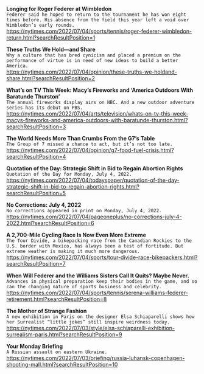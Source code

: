 **Longing for Roger Federer at Wimbledon**\
`Federer said he hoped to return to the tournament he has won eight times before. His absence from the field this year left a void over Wimbledon’s early rounds.`\
https://nytimes.com/2022/07/04/sports/tennis/roger-federer-wimbledon-return.html?searchResultPosition=1

**These Truths We Hold—and Share**\
`Why a culture that has bred cynicism and placed a premium on the performance of virtue is in need of new ideas to build a better America.`\
https://nytimes.com/2022/07/04/opinion/these-truths-we-holdand-share.html?searchResultPosition=2

**What’s on TV This Week: Macy’s Fireworks and ‘America Outdoors With Baratunde Thurston’**\
`The annual fireworks display airs on NBC. And a new outdoor adventure series has its debut on PBS.`\
https://nytimes.com/2022/07/04/arts/television/whats-on-tv-this-week-macys-fireworks-and-america-outdoors-with-baratunde-thurston.html?searchResultPosition=3

**The World Needs More Than Crumbs From the G7’s Table**\
`The Group of 7 missed a chance to act, but it’s not too late.`\
https://nytimes.com/2022/07/04/opinion/g7-food-fuel-crisis.html?searchResultPosition=4

**Quotation of the Day: Strategic Shift in Bid to Regain Abortion Rights**\
`Quotation of the Day for Monday, July 4, 2022.`\
https://nytimes.com/2022/07/04/todayspaper/quotation-of-the-day-strategic-shift-in-bid-to-regain-abortion-rights.html?searchResultPosition=5

**No Corrections: July 4, 2022**\
`No corrections appeared in print on Monday, July 4, 2022.`\
https://nytimes.com/2022/07/04/pageoneplus/no-corrections-july-4-2022.html?searchResultPosition=6

**A 2,700-Mile Cycling Race Is Now Even More Extreme**\
`The Tour Divide, a bikepacking race from the Canadian Rockies to the U.S. border with Mexico, has always been a test of fortitude. But extreme weather is making it much more dangerous.`\
https://nytimes.com/2022/07/04/sports/tour-divide-race-bikepackers.html?searchResultPosition=7

**When Will Federer and the Williams Sisters Call It Quits? Maybe Never.**\
`Advances in physical preparation keep their bodies in the game, and so can the changing nature of sports business and celebrity.`\
https://nytimes.com/2022/07/04/sports/tennis/serena-williams-federer-retirement.html?searchResultPosition=8

**The Mother of Strange Fashion**\
`A new exhibition in Paris on the designer Elsa Schiaparelli shows how her Surrealist “little jokes” still inspire weirdness today.`\
https://nytimes.com/2022/07/03/style/elsa-schiaparelli-exhibition-surrealism-paris.html?searchResultPosition=9

**Your Monday Briefing**\
`A Russian assault on eastern Ukraine.`\
https://nytimes.com/2022/07/03/briefing/russia-luhansk-copenhagen-shooting-mall.html?searchResultPosition=10

